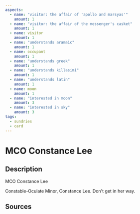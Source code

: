 ```yaml
---
aspects: 
  - name: "visitor: the affair of 'apollo and marsyas'"
    amount: 1
  - name: "visitor: the affair of the messenger's casket"
    amount: 1
  - name: visitor
    amount: 1
  - name: "understands aramaic"
    amount: 1
  - name: occupant
    amount: 1
  - name: "understands greek"
    amount: 1
  - name: "understands killasimi"
    amount: 1
  - name: "understands latin"
    amount: 1
  - name: moon
    amount: 1
  - name: "interested in moon"
    amount: 3
  - name: "interested in sky"
    amount: 3
tags:
  - sundries
  - card
---
```

# MCO Constance Lee
## Description
MCO Constance Lee

Constable-Oculate Minor, Constance Lee. Don't get in her way. 
## Sources

